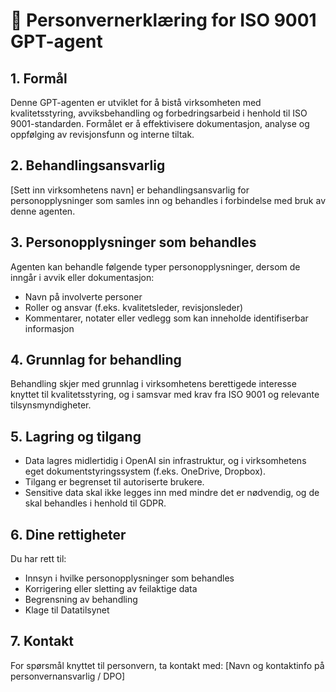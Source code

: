 
# 📄 Personvernerklæring for ISO 9001 GPT-agent

## 1. Formål
Denne GPT-agenten er utviklet for å bistå virksomheten med kvalitetsstyring, avviksbehandling og forbedringsarbeid i henhold til ISO 9001-standarden. Formålet er å effektivisere dokumentasjon, analyse og oppfølging av revisjonsfunn og interne tiltak.

## 2. Behandlingsansvarlig
[Sett inn virksomhetens navn] er behandlingsansvarlig for personopplysninger som samles inn og behandles i forbindelse med bruk av denne agenten.

## 3. Personopplysninger som behandles
Agenten kan behandle følgende typer personopplysninger, dersom de inngår i avvik eller dokumentasjon:
- Navn på involverte personer
- Roller og ansvar (f.eks. kvalitetsleder, revisjonsleder)
- Kommentarer, notater eller vedlegg som kan inneholde identifiserbar informasjon

## 4. Grunnlag for behandling
Behandling skjer med grunnlag i virksomhetens berettigede interesse knyttet til kvalitetsstyring, og i samsvar med krav fra ISO 9001 og relevante tilsynsmyndigheter.

## 5. Lagring og tilgang
- Data lagres midlertidig i OpenAI sin infrastruktur, og i virksomhetens eget dokumentstyringssystem (f.eks. OneDrive, Dropbox).
- Tilgang er begrenset til autoriserte brukere.
- Sensitive data skal ikke legges inn med mindre det er nødvendig, og de skal behandles i henhold til GDPR.

## 6. Dine rettigheter
Du har rett til:
- Innsyn i hvilke personopplysninger som behandles
- Korrigering eller sletting av feilaktige data
- Begrensning av behandling
- Klage til Datatilsynet

## 7. Kontakt
For spørsmål knyttet til personvern, ta kontakt med:
[Navn og kontaktinfo på personvernansvarlig / DPO]
